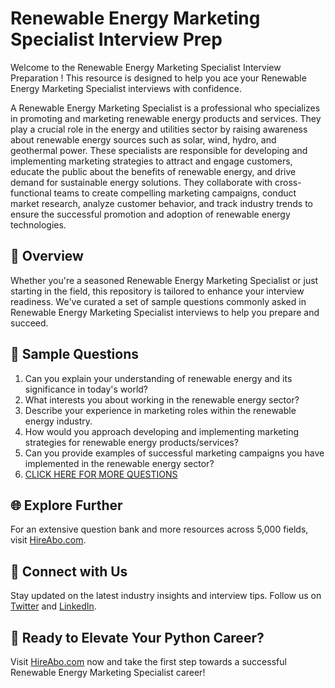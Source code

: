 # Renewable Energy Marketing Specialist Interview Prep

Welcome to the Renewable Energy Marketing Specialist Interview Preparation ! This resource is designed to help you ace your Renewable Energy Marketing Specialist interviews with confidence.

A Renewable Energy Marketing Specialist is a professional who specializes in promoting and marketing renewable energy products and services. They play a crucial role in the energy and utilities sector by raising awareness about renewable energy sources such as solar, wind, hydro, and geothermal power. These specialists are responsible for developing and implementing marketing strategies to attract and engage customers, educate the public about the benefits of renewable energy, and drive demand for sustainable energy solutions. They collaborate with cross-functional teams to create compelling marketing campaigns, conduct market research, analyze customer behavior, and track industry trends to ensure the successful promotion and adoption of renewable energy technologies.

## 🚀 Overview

Whether you're a seasoned Renewable Energy Marketing Specialist or just starting in the field, this repository is tailored to enhance your interview readiness. We've curated a set of sample questions commonly asked in Renewable Energy Marketing Specialist interviews to help you prepare and succeed.

## 📝 Sample Questions

1. Can you explain your understanding of renewable energy and its significance in today's world?
2. What interests you about working in the renewable energy sector?
3. Describe your experience in marketing roles within the renewable energy industry.
4. How would you approach developing and implementing marketing strategies for renewable energy products/services?
5. Can you provide examples of successful marketing campaigns you have implemented in the renewable energy sector?
6. [CLICK HERE FOR MORE QUESTIONS](https://hireabo.com/job/20_0_24/Renewable%20Energy%20Marketing%20Specialist)

## 🌐 Explore Further

For an extensive question bank and more resources across 5,000 fields, visit [HireAbo.com](https://www.hireabo.com).

## 📱 Connect with Us

Stay updated on the latest industry insights and interview tips. Follow us on [Twitter](https://twitter.com/hireabo) and [LinkedIn](https://www.linkedin.com/in/hire-abo-3609972a8/).

## 🚀 Ready to Elevate Your Python Career?

Visit [HireAbo.com](https://www.hireabo.com) now and take the first step towards a successful Renewable Energy Marketing Specialist career!